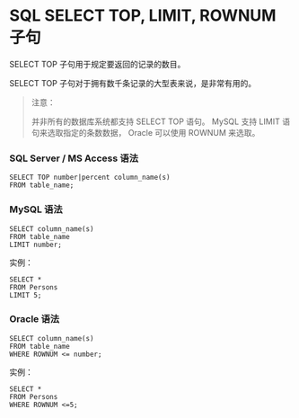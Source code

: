 # SQL SELECT TOP, LIMIT, ROWNUM 子句

SELECT TOP 子句用于规定要返回的记录的数目。

SELECT TOP 子句对于拥有数千条记录的大型表来说，是非常有用的。

> 注意：
>
> 并非所有的数据库系统都支持 SELECT TOP 语句。 MySQL 支持 LIMIT 语句来选取指定的条数数据， Oracle 可以使用 ROWNUM 来选取。

### SQL Server / MS Access 语法

```
SELECT TOP number|percent column_name(s)
FROM table_name;
```

### MySQL 语法

```
SELECT column_name(s)
FROM table_name
LIMIT number;
```

实例：

```
SELECT *
FROM Persons
LIMIT 5;
```

### Oracle 语法

```
SELECT column_name(s)
FROM table_name
WHERE ROWNUM <= number;
```

实例：

```
SELECT *
FROM Persons
WHERE ROWNUM <=5;
```



